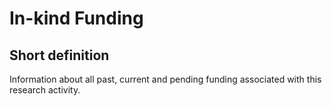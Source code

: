 # In-kind Funding
## Short definition
Information about all past, current and pending funding associated with this research activity.
